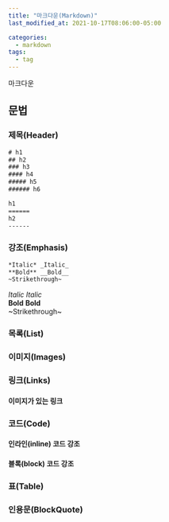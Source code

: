```yaml
---
title: "마크다운(Markdown)"
last_modified_at: 2021-10-17T08:06:00-05:00

categories:
  - markdown
tags:
  - tag
---
```


마크다운
## 문법

### 제목(Header)
```html
# h1
## h2
### h3
#### h4
##### h5
###### h6
```
```html
h1
======
h2
------
```
  
### 강조(Emphasis)
```html
*Italic* _Italic_
**Bold** __Bold__
~Strikethrough~
```
*Italic* _Italic_  
**Bold** __Bold__  
~Strikethrough~

### 목록(List)

### 이미지(Images)

### 링크(Links)

#### 이미지가 있는 링크

### 코드(Code)

#### 인라인(inline) 코드 강조

#### 블록(block) 코드 강조

### 표(Table)

### 인용문(BlockQuote)

